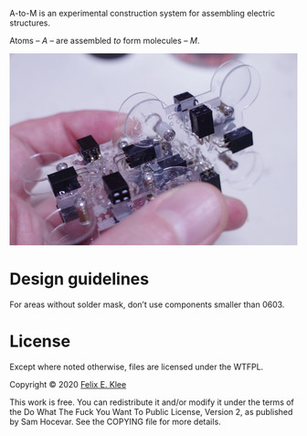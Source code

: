 A-to-M is an experimental construction system for assembling electric
structures.

Atoms – *A* – are assembled *to* form molecules – *M*.

![Laser cut mockup](mockup.jpg)


Design guidelines
=================

For areas without solder mask, don’t use components smaller than 0603.


License
=======

Except where noted otherwise, files are licensed under the WTFPL.

Copyright © 2020 [Felix E. Klee](felix.klee@inka.de)

This work is free. You can redistribute it and/or modify it under the
terms of the Do What The Fuck You Want To Public License, Version 2,
as published by Sam Hocevar. See the COPYING file for more details.
